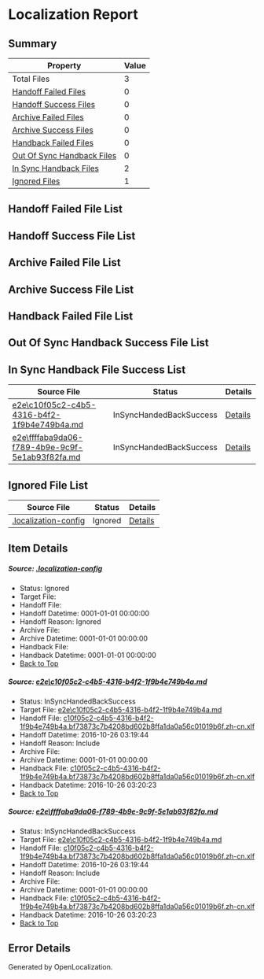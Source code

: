 # <a name='report-top'></a> Localization Report

## Summary
 Property | Value 
 -------- | ----- 
 Total Files | 3
[ Handoff Failed Files ](#handoff-failed-list)| 0
[ Handoff Success Files ](#handoff-success-list)| 0
[ Archive Failed Files ](#archive-failed-list)| 0
[ Archive Success Files ](#archive-success-list)| 0
[ Handback Failed Files ](#handback-failed-list)| 0
[ Out Of Sync Handback Files ](#outofsync-handback-success-list)| 0
[ In Sync Handback Files ](#insync-handback-success-list)| 2
[ Ignored Files ](#ignored-list)| 1

## <a name='handoff-failed-list'></a> Handoff Failed File List

## <a name='handoff-success-list'></a> Handoff Success File List

## <a name='archive-failed-list'></a> Archive Failed File List

## <a name='archive-success-list'></a> Archive Success File List

## <a name='handback-failed-list'></a> Handback Failed File List

## <a name='outofsync-handback-success-list'></a> Out Of Sync Handback Success File List

## <a name='insync-handback-success-list'></a> In Sync Handback File Success List
 Source File | Status | Details 
 ----------- | ------ | ------- 
 [e2e\c10f05c2-c4b5-4316-b4f2-1f9b4e749b4a.md](https://github.com/OpenLocalizationTestOrg/ol-test0/blob/e9cfe67f25cddef495fbb407de6555b11c6871a7/e2e/c10f05c2-c4b5-4316-b4f2-1f9b4e749b4a.md) | InSyncHandedBackSuccess | [Details](#4912482fdc6355aa46371c3056d5106a4c0fe7291)
 [e2e\ffffaba9da06-f789-4b9e-9c9f-5e1ab93f82fa.md](https://github.com/OpenLocalizationTestOrg/ol-test0/blob/e9cfe67f25cddef495fbb407de6555b11c6871a7/e2e/ffffaba9da06-f789-4b9e-9c9f-5e1ab93f82fa.md) | InSyncHandedBackSuccess | [Details](#4912482fdc6355aa46371c3056d5106a4c0fe7292)

## <a name='ignored-list'></a> Ignored File List
 Source File | Status | Details 
 ----------- | ------ | ------- 
 [.localization-config](https://github.com/OpenLocalizationTestOrg/ol-test0/blob/e9cfe67f25cddef495fbb407de6555b11c6871a7/.localization-config) | Ignored | [Details](#c268a05ecaa7ec85942ed632c29928ee5bd6da8d0)

## Item Details
##### <a name='c268a05ecaa7ec85942ed632c29928ee5bd6da8d0'></a> Source: [.localization-config](https://github.com/OpenLocalizationTestOrg/ol-test0/blob/e9cfe67f25cddef495fbb407de6555b11c6871a7/.localization-config)
* Status: Ignored
* Target File: 
* Handoff File: 
* Handoff Datetime: 0001-01-01 00:00:00
* Handoff Reason: Ignored
* Archive File: 
* Archive Datetime: 0001-01-01 00:00:00
* Handback File: 
* Handback Datetime: 0001-01-01 00:00:00
* [Back to Top](#report-top)

##### <a name='4912482fdc6355aa46371c3056d5106a4c0fe7291'></a> Source: [e2e\c10f05c2-c4b5-4316-b4f2-1f9b4e749b4a.md](https://github.com/OpenLocalizationTestOrg/ol-test0/blob/e9cfe67f25cddef495fbb407de6555b11c6871a7/e2e/c10f05c2-c4b5-4316-b4f2-1f9b4e749b4a.md)
* Status: InSyncHandedBackSuccess
* Target File: [e2e\c10f05c2-c4b5-4316-b4f2-1f9b4e749b4a.md](https://github.com/OpenLocalizationTestOrg/ol-test0-zhcn/blob/f6f83745e93ef316505ab8853a6338d323fcf8fa/e2e/c10f05c2-c4b5-4316-b4f2-1f9b4e749b4a.md)
* Handoff File: [c10f05c2-c4b5-4316-b4f2-1f9b4e749b4a.bf73873c7b4208bd602b8ffa1da0a56c01019b6f.zh-cn.xlf](https://github.com/OpenLocalizationTestOrg/ol-test0-handoff/blob/e5ac38edcb4f56f4b034d9e726353c53d5bc3cca/ol-handoff/OpenLocalizationTestOrg/ol-test0-zhcn/shujia/ht/c10f05c2-c4b5-4316-b4f2-1f9b4e749b4a.bf73873c7b4208bd602b8ffa1da0a56c01019b6f.zh-cn.xlf)
* Handoff Datetime: 2016-10-26 03:19:44
* Handoff Reason: Include
* Archive File: 
* Archive Datetime: 0001-01-01 00:00:00
* Handback File: [c10f05c2-c4b5-4316-b4f2-1f9b4e749b4a.bf73873c7b4208bd602b8ffa1da0a56c01019b6f.zh-cn.xlf](https://github.com/OpenLocalizationTestOrg/ol-test0-handback/blob/252f92fd1830d2cbbba3508c7e01481601790f9b/ol-handback/OpenLocalizationTestOrg/ol-test0-zhcn/shujia/ht/c10f05c2-c4b5-4316-b4f2-1f9b4e749b4a.bf73873c7b4208bd602b8ffa1da0a56c01019b6f.zh-cn.xlf)
* Handback Datetime: 2016-10-26 03:20:23
* [Back to Top](#report-top)

##### <a name='4912482fdc6355aa46371c3056d5106a4c0fe7292'></a> Source: [e2e\ffffaba9da06-f789-4b9e-9c9f-5e1ab93f82fa.md](https://github.com/OpenLocalizationTestOrg/ol-test0/blob/e9cfe67f25cddef495fbb407de6555b11c6871a7/e2e/ffffaba9da06-f789-4b9e-9c9f-5e1ab93f82fa.md)
* Status: InSyncHandedBackSuccess
* Target File: [e2e\c10f05c2-c4b5-4316-b4f2-1f9b4e749b4a.md](https://github.com/OpenLocalizationTestOrg/ol-test0-zhcn/blob/f6f83745e93ef316505ab8853a6338d323fcf8fa/e2e/c10f05c2-c4b5-4316-b4f2-1f9b4e749b4a.md)
* Handoff File: [c10f05c2-c4b5-4316-b4f2-1f9b4e749b4a.bf73873c7b4208bd602b8ffa1da0a56c01019b6f.zh-cn.xlf](https://github.com/OpenLocalizationTestOrg/ol-test0-handoff/blob/e5ac38edcb4f56f4b034d9e726353c53d5bc3cca/ol-handoff/OpenLocalizationTestOrg/ol-test0-zhcn/shujia/ht/c10f05c2-c4b5-4316-b4f2-1f9b4e749b4a.bf73873c7b4208bd602b8ffa1da0a56c01019b6f.zh-cn.xlf)
* Handoff Datetime: 2016-10-26 03:19:44
* Handoff Reason: Include
* Archive File: 
* Archive Datetime: 0001-01-01 00:00:00
* Handback File: [c10f05c2-c4b5-4316-b4f2-1f9b4e749b4a.bf73873c7b4208bd602b8ffa1da0a56c01019b6f.zh-cn.xlf](https://github.com/OpenLocalizationTestOrg/ol-test0-handback/blob/252f92fd1830d2cbbba3508c7e01481601790f9b/ol-handback/OpenLocalizationTestOrg/ol-test0-zhcn/shujia/ht/c10f05c2-c4b5-4316-b4f2-1f9b4e749b4a.bf73873c7b4208bd602b8ffa1da0a56c01019b6f.zh-cn.xlf)
* Handback Datetime: 2016-10-26 03:20:23
* [Back to Top](#report-top)


## Error Details

Generated by OpenLocalization.
